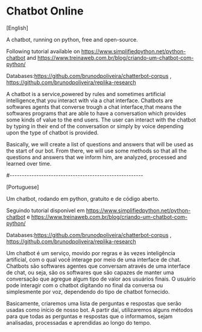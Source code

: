# Chatbot Online                                    

[English]

A chatbot, running on python, free and open-source.

Following tutorial available on https://www.simplifiedpython.net/python-chatbot and https://www.treinaweb.com.br/blog/criando-um-chatbot-com-python/

Databases:https://github.com/brunodpoliveira/chatterbot-corpus , https://github.com/brunodpoliveira/replika-research

A chatbot is a service,powered by rules and sometimes artificial intelligence,that you interact with via a chat interface.
Chatbots are softwares agents that converse trough a chat interface,that means the softwares programs that are able to have a conversation which provides some kinds of value to the end users.
The user can interact with the chatbot by typing in their end of the conversation or simply by voice depending upon the type of chatbot is provided.

Basically, we will create a list of questions and answers that will be used as the start of our bot. From there, we will use some methods so that all the questions and answers that we inform him, are analyzed, processed and learned over time.

#-------------------------------------------------------

[Portuguese]

Um chatbot, rodando em python, gratuito e de código aberto.

Seguindo tutorial disponível em https://www.simplifiedpython.net/python-chatbot e https://www.treinaweb.com.br/blog/criando-um-chatbot-com-python/

Databases:https://github.com/brunodpoliveira/chatterbot-corpus , https://github.com/brunodpoliveira/replika-research

Um chatbot é um serviço, movido por regras e às vezes inteligência artificial, com o qual você interage por meio de uma interface de chat.
Chatbots são softwares agentes que conversam através de uma interface de chat, ou seja, são os softwares que são capazes de manter uma conversação que agregue algum tipo de valor aos usuários finais.
O usuário pode interagir com o chatbot digitando no final da conversa ou simplesmente por voz, dependendo do tipo de chatbot fornecido.

Basicamente, criaremos uma lista de perguntas e respostas que serão usadas como início de nosso bot. A partir daí, utilizaremos alguns métodos para que todas as perguntas e respostas que o informamos, sejam analisadas, processadas e aprendidas ao longo do tempo.

